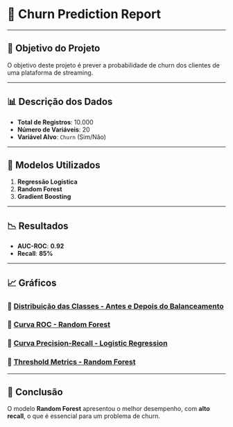 # 📝 Churn Prediction Report

---

## 🎯 Objetivo do Projeto
O objetivo deste projeto é prever a probabilidade de churn dos clientes de uma plataforma de streaming.

---

## 📊 Descrição dos Dados
- **Total de Registros**: 10.000
- **Número de Variáveis**: 20
- **Variável Alvo**: `Churn` (Sim/Não)

---

## 🧠 Modelos Utilizados
1. **Regressão Logística**
2. **Random Forest**
3. **Gradient Boosting**

---

## 📉 Resultados
- **AUC-ROC**: **0.92**
- **Recall**: **85%**

---

## 📈 Gráficos
### 🔗 [Distribuição das Classes - Antes e Depois do Balanceamento](figures/class_distribution.png)
### 🔗 [Curva ROC - Random Forest](figures/roc_curve_random_forest.png)
### 🔗 [Curva Precision-Recall - Logistic Regression](figures/precision_recall_logistic.png)
### 🔗 [Threshold Metrics - Random Forest](figures/threshold_metrics_rf.png)

---

## 📄 Conclusão
O modelo **Random Forest** apresentou o melhor desempenho, com **alto recall**, o que é essencial para um problema de churn.